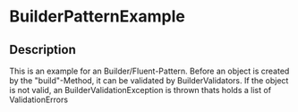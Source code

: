 # BuilderPatternExample

## Description
This is an example for an Builder/Fluent-Pattern. 
Before an object is created by the "build"-Method, it can be validated by BuilderValidators.
If the object is not valid, an BuilderValidationException is thrown thats holds a list of ValidationErrors
